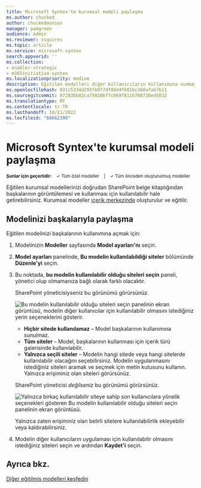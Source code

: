 ```yaml
---
title: Microsoft Syntex'te kurumsal modeli paylaşma
ms.author: chucked
author: chuckedmonson
manager: pamgreen
audience: admin
ms.reviewer: ssquires
ms.topic: article
ms.service: microsoft-syntex
search.appverid: ''
ms.collection:
- enabler-strategic
- m365initiative-syntex
ms.localizationpriority: medium
description: Eğitilen modelleri diğer kullanıcıların kullanımına sunmayı ve Microsoft Syntex'te diğer eğitilmiş modelleri uygulamayı öğrenin.
ms.openlocfilehash: 031c5334d2937b077df0dd4f6816c368afab7b11
ms.sourcegitcommit: 87283bb02ca750286f7c069f811b788730ed5832
ms.translationtype: MT
ms.contentlocale: tr-TR
ms.lasthandoff: 10/21/2022
ms.locfileid: "68662390"
---
```

# <a name="share-an-enterprise-model-in-microsoft-syntex"></a>Microsoft Syntex'te kurumsal modeli paylaşma

<sup>**Şunlar için geçerlidir:**  &ensp; &#10003; Tüm özel modeller &ensp; | &ensp; &#10003; Tüm önceden oluşturulmuş modeller</sup>

Eğitilen kurumsal modellerinizi doğrudan SharePoint belge kitaplığından başkalarının görüntülemesi ve kullanması için kullanılabilir hale getirebilirsiniz. Kurumsal modeller [içerik merkezinde](create-a-content-center.md) oluşturulur ve eğitilir. 

## <a name="share-your-model-with-others"></a>Modelinizi başkalarıyla paylaşma

Eğitilen modelinizi başkalarının kullanımına açmak için:

1. Modelinizin **Modeller** sayfasında **Model ayarları'nı** seçin.

2. **Model ayarları** panelinde, **Bu modelin kullanılabildiği siteler** bölümünde **Düzenle'yi** seçin.

3. Bu noktada, **bu modelin kullanılabilir olduğu siteleri seçin** paneli, yönetici olup olmamanıza bağlı olarak farklı olacaktır. 

    SharePoint yöneticisiyseniz bu görünümü görürsünüz.

    ![Bu modelin kullanılabilir olduğu siteleri seçin panelinin ekran görüntüsü, modelin diğer kullanıcılar için kullanılabilir olmasını istediğiniz yerin seçeneklerini gösterir.](../media/content-understanding/select-sites.png)

    - **Hiçbir sitede kullanılamaz** – Model başkalarının kullanımına sunulmaz.
    - **Tüm siteler** – Model, başkalarının kullanması için içerik türü galerisinde kullanılabilir.
    - **Yalnızca seçili siteler** – Modelin hangi sitede veya hangi sitelerde kullanılabilir olacağını seçebilirsiniz. Modelin uygulanmasını istediğiniz siteleri aramak ve seçmek için metin kutusunu kullanın. Yalnızca erişiminiz olan siteleri görürsünüz.

    SharePoint yöneticisi *değilseniz* bu görünümü görürsünüz.

    ![Yalnızca birkaç kullanılabilir siteye sahip son kullanıcılara yönelik seçenekleri gösteren Bu modelin kullanılabilir olduğu siteleri seçin panelinin ekran görüntüsü.](../media/content-understanding/select-site-user.png)

    Yalnızca zaten erişiminiz olan belirli sitelere kullanılabilirlik ekleyebilir veya kaldırabilirsiniz.

4. Modelin diğer kullanıcıların uygulaması için kullanılabilir olmasını istediğiniz siteleri seçin ve ardından **Kaydet'i** seçin.

## <a name="see-also"></a>Ayrıca bkz.

[Diğer eğitilmiş modelleri keşfedin](discover-other-trained-models.md)
